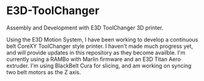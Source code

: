 # E3D-ToolChanger
Assembly and Development with E3D ToolChanger 3D printer.

Using the E3D Motion System, I have been working to develop a continuous belt CoreXY ToolChanger style printer. I haven't made much progress yet, and will provide updates in this repository as they become availble. I'm currently using a RAMBo with Marlin firmware and an E3D Titan Aero extruder. I'm using BlackBelt Cura for slicing, and am working on syncing two belt motors as the Z axis.
